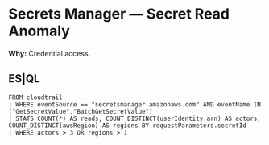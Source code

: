 # Secrets Manager — Secret Read Anomaly
**Why:** Credential access.

## ES|QL
```esql
FROM cloudtrail
| WHERE eventSource == "secretsmanager.amazonaws.com" AND eventName IN ("GetSecretValue","BatchGetSecretValue")
| STATS COUNT(*) AS reads, COUNT_DISTINCT(userIdentity.arn) AS actors, COUNT_DISTINCT(awsRegion) AS regions BY requestParameters.secretId
| WHERE actors > 3 OR regions > 1
```
